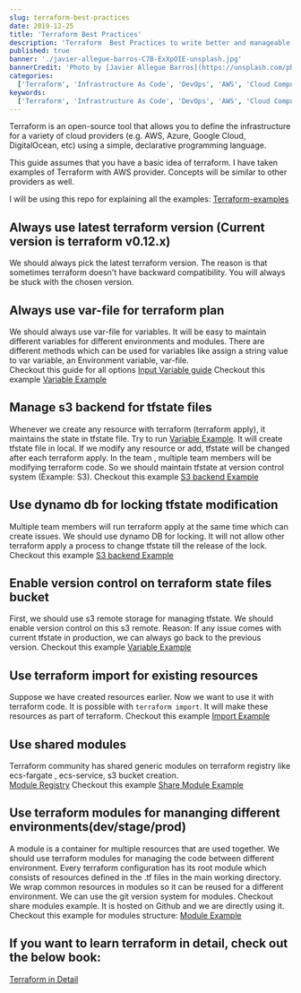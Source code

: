 ```yaml
---
slug: terraform-best-practices
date: 2019-12-25
title: 'Terraform Best Practices'
description: 'Terraform  Best Practices to write better and manageable infrastructure as code. This blog will guide for some best practices'
published: true
banner: './javier-allegue-barros-C7B-ExXpOIE-unsplash.jpg'
bannerCredit: 'Photo by [Javier Allegue Barros](https://unsplash.com/photos/C7B-ExXpOIE)'
categories:
  ['Terraform', 'Infrastructure As Code', 'DevOps', 'AWS', 'Cloud Computing']
keywords:
  ['Terraform', 'Infrastructure As Code', 'DevOps', 'AWS', 'Cloud Computing']
---
```


Terraform is an open-source tool that allows you to define the infrastructure for a variety of cloud providers (e.g. AWS, Azure, Google Cloud, DigitalOcean, etc) using a simple, declarative programming language.

This guide assumes that you have a basic idea of terraform. I have taken examples of Terraform with AWS provider. Concepts will be similar to other providers as well.

I will be using this repo for explaining all the examples: [Terraform-examples](https://github.com/cryptic022/terraform-example)

## Always use latest terraform version (Current version is terraform v0.12.x)

We should always pick the latest terraform version. The reason is that sometimes terraform doesn't have backward compatibility. You will always be stuck with the chosen version.

## Always use var-file for terraform plan

We should always use var-file for variables. It will be easy to maintain different variables for different environments and modules. There are different methods which can be used for variables like assign a string value to var variable, an Environment variable, var-file.  
Checkout this guide for all options [Input Variable guide](https://bit.ly/2ZlVAaT)
Checkout this example [Variable Example](https://bit.ly/2s8Mken)

## Manage s3 backend for tfstate files

Whenever we create any resource with terraform (terraform apply), it maintains the state in tfstate file. Try to run [Variable Example](https://bit.ly/2s8Mken). It will create tfstate file in local. If we modify any resource or add, tfstate will be changed after each terraform apply.
In the team , multiple team members will be modifying terraform code. So we should maintain tfstate at version control system (Example: S3).
Checkout this example [S3 backend Example](https://bit.ly/2slW0Cf)

## Use dynamo db for locking tfstate modification

Multiple team members will run terraform apply at the same time which can create issues. We should use dynamo DB for locking. It will not allow other terraform apply a process to change tfstate till the release of the lock.
Checkout this example [S3 backend Example](https://bit.ly/2slW0Cf)

## Enable version control on terraform state files bucket

First, we should use s3 remote storage for managing tfstate. We should enable version control on this s3 remote.
Reason: If any issue comes with current tfstate in production, we can always go back to the previous version.
Checkout this example [Variable Example](https://bit.ly/2s8Mken)

## Use terraform import for existing resources

Suppose we have created resources earlier. Now we want to use it with terraform code. It is possible with `terraform import`. It will make these resources as part of terraform.
Checkout this example [Import Example](https://bit.ly/34Vhl2B)

## Use shared modules

Terraform community has shared generic modules on terraform registry like ecs-fargate , ecs-service, s3 bucket creation.  
[Module Registry](https://registry.terraform.io/)
Checkout this example [Share Module Example](https://bit.ly/2ZnNYVi)

## Use terraform modules for mananging different environments(dev/stage/prod)

A module is a container for multiple resources that are used together. We should use terraform modules for managing the code between different environment. Every terraform configuration has its root module which consists of resources defined in the .tf files in the main working directory. We wrap common resources in modules so it can be reused for a different environment. We can use the git version system for modules. Checkout share modules example. It is hosted on Github and we are directly using it.
Checkout this example for modules structure: [Module Example](https://github.com/cryptic022/terraform-example/tree/master/module-example)

## If you want to learn terraform in detail, check out the below book:

[Terraform in Detail](https://learning.oreilly.com/library/view/terraform-up/9781492046899/)

